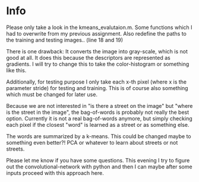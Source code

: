 # Info

Please only take a look in the kmeans_evalutaion.m. Some functions which I had to overwrite from my previous assignment. Also redefine the paths to the training and testing images.. (line 18 and 19)

There is one drawback: It converts the image into gray-scale, which is not good at all. It does this because the descriptors are represented as gradients. I will try to change this to take the color-histogram or something like this.

Additionally, for testing purpose I only take each x-th pixel (where x is the parameter stride) for testing and training. This is of course also something which must be changed for later use.

Because we are not interested in "is there a street on the image" but "where is the street in the image", the bag-of-words is probably not really the best option. Currently it is not a real bag-of-words anymore, but simply checking each pixel if the closest "word" is learned as a street or as something else.

The words are summarized by a k-means. This could be changed maybe to something even better?! PCA or whatever to learn about streets or not streets.

Please let me know if you have some questions. This evening I try to figure out the convolutional-network with python and then I can maybe after some inputs proceed with this approach here.